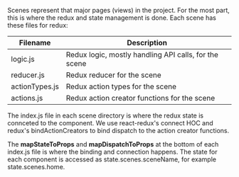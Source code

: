 Scenes represent that major pages (views) in the project. For the most
part, this is where the redux and state management is done. Each scene
has these files for redux:

| Filename | Description |
| -------- | ----------- |
| logic.js | Redux logic, mostly handling API calls, for the scene |
| reducer.js | Redux reducer for the scene |
| actionTypes.js | Redux action types for the scene |
| actions.js | Redux action creator functions for the scene |

The index.js file in each scene directory is where the redux state is connceted
to the component. We use react-redux's connect HOC and redux's bindActionCreators
to bind dispatch to the action creator functions.

The **mapStateToProps** and **mapDispatchToProps** at the bottom of each
index.js file is where the binding and connection happens. The state for each
component is accessed as state.scenes.sceneName, for example state.scenes.home.

<br /><br />